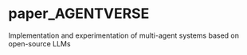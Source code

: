 # paper_AGENTVERSE
Implementation and experimentation of multi-agent systems based on open-source LLMs
